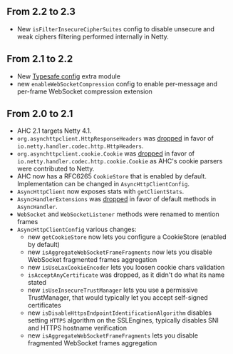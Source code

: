 ## From 2.2 to 2.3

* New `isFilterInsecureCipherSuites` config to disable unsecure and weak ciphers filtering performed internally in Netty.

## From 2.1 to 2.2

* New [Typesafe config](https://github.com/lightbend/config) extra module
* new `enableWebSocketCompression` config to enable per-message and per-frame WebSocket compression extension

## From 2.0 to 2.1

* AHC 2.1 targets Netty 4.1.
* `org.asynchttpclient.HttpResponseHeaders` was [dropped](https://github.com/AsyncHttpClient/async-http-client/commit/f4786f3ac7699f8f8664e7c7db0b7097585a0786) in favor
  of `io.netty.handler.codec.http.HttpHeaders`.
* `org.asynchttpclient.cookie.Cookie` was [dropped](https://github.com/AsyncHttpClient/async-http-client/commit/a6d659ea0cc11fa5131304d8a04a7ba89c7a66af) in favor
  of `io.netty.handler.codec.http.cookie.Cookie` as AHC's cookie parsers were contributed to Netty.
* AHC now has a RFC6265 `CookieStore` that is enabled by default. Implementation can be changed in `AsyncHttpClientConfig`.
* `AsyncHttpClient` now exposes stats with `getClientStats`.
* `AsyncHandlerExtensions` was [dropped](https://github.com/AsyncHttpClient/async-http-client/commit/1972c9b9984d6d9f9faca6edd4f2159013205aea) in favor of default methods
  in `AsyncHandler`.
* `WebSocket` and `WebSocketListener` methods were renamed to mention frames
* `AsyncHttpClientConfig` various changes:
    * new `getCookieStore` now lets you configure a CookieStore (enabled by default)
    * new `isAggregateWebSocketFrameFragments` now lets you disable WebSocket fragmented frames aggregation
    * new `isUseLaxCookieEncoder` lets you loosen cookie chars validation
    * `isAcceptAnyCertificate` was dropped, as it didn't do what its name stated
    * new `isUseInsecureTrustManager` lets you use a permissive TrustManager, that would typically let you accept self-signed certificates
    * new `isDisableHttpsEndpointIdentificationAlgorithm` disables setting `HTTPS` algorithm on the SSLEngines, typically disables SNI and HTTPS hostname verification
    * new `isAggregateWebSocketFrameFragments` lets you disable fragmented WebSocket frames aggregation
